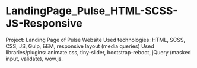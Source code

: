# LandingPage_Pulse_HTML-SCSS-JS-Responsive

Project: Landing Page of Pulse Website 
Used technologies: HTML, SCSS, CSS, JS, Gulp, БЕМ, responsive layout (media queries)
Used libraries/plugins: animate.css, tiny-slider, bootstrap-reboot, jQuery (masked input, validate), wow.js.
